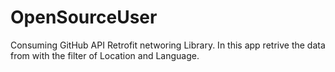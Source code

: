 # OpenSourceUser

Consuming GitHub API Retrofit networing Library.
In this app retrive the data from with the filter of Location and Language. 
